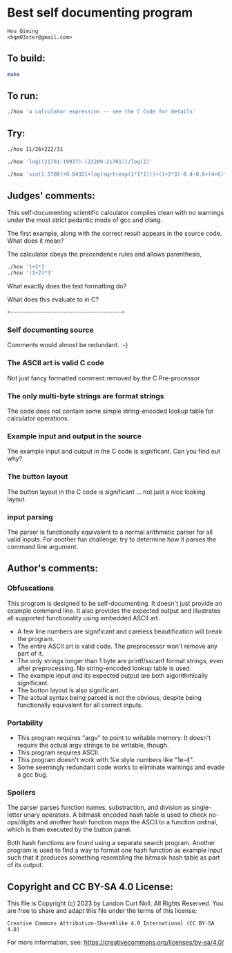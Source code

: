 # Best self documenting program

    Hou Qiming  
    <hqm03ster@gmail.com>  

## To build:

```sh
make
```

## To run:

```sh
./hou 'a calculator expression -- see the C Code for details'
```

## Try:

```sh
./hou 11/26+222/31

./hou 'log((21701-19937)-(23209-21701))/log(2)'

./hou 'sin(1.5708)+0.04321+log(sqrt(exp(1*1*1)))+(1+2*3)-0.4-0.6+(4+6)*(2-1+2*3)-tan(0.785398)+2*10/3*6*sqrt(16/2/2)*10+10000-1000'
```

## Judges' comments:

This self-documenting scientific calculator compiles clean with no
warnings under the most strict pedantic mode of gcc and clang.

The first example, along with the correct result appears in the
source code. What does it mean?

The calculator obeys the precendence rules and allows parenthesis,

```sh
./hou '1+2*3'
./hou '(1+2)*3'
```

What exactly does the text formatting do?

What does this evaluate to in C?

```c
+~~~~~~~~~~~~~~~~~~~~~~~~~~~~~~~~~~~~+
```

### Self documenting source

Comments would almost be redundant.  :-}

### The ASCII art is valid C code

Not just fancy formatted comment removed by the C Pre-processor

### The only multi-byte strings are format strings

The code does not contain some simple string-encoded lookup table for calculator operations.

### Example input and output in the source

The example input and output in the C code is significant.  Can you find out why?

### The button layout

The button layout in the C code is significant ... not just a nice looking layout.

### input parsing

The parser is functionally equivalent to a normal arithmetic parser for all valid inputs.
For another fun challenge: try to determine how it parses the command line argument.

## Author's comments:

### Obfuscations

This program is designed to be self-documenting. It doesn't just provide an
example command line. It also provides the expected output and illustrates all
supported functionality using embedded ASCII art.

- A few line numbers are significant and careless beautification will break the program.
- The entire ASCII art is valid code. The preprocessor won't remove any part of it.
- The only strings longer than 1 byte are printf/sscanf format strings, even
  after preprocessing. No string-encoded lookup table is used.
- The example input and its expected output are both algorithmically significant.
- The button layout is also significant.
- The actual syntax being parsed is not the obvious, despite being
  functionally equivalent for all correct inputs.

### Portability

- This program requires "argv" to point to writable memory. It doesn't require
  the actual argv strings to be writable, though.
- This program requires ASCII.
- This program doesn't work with %e style numbers like "1e-4".
- Some seemingly redundant code works to eliminate warnings and evade a gcc bug.

### Spoilers

The parser parses function names, substraction, and division as single-letter
unary operators. A bitmask encoded hash table is used to check no-ops/digits
and another hash function maps the ASCII to a function ordinal, which is then
executed by the button panel.

Both hash functions are found using a separate search program. Another program
is used to find a way to format one hash function as example input such that
it produces something resembling the bitmask hash table as part of its output.

## Copyright and CC BY-SA 4.0 License:

This file is Copyright (c) 2023 by Landon Curt Noll.  All Rights Reserved.
You are free to share and adapt this file under the terms of this license:

    Creative Commons Attribution-ShareAlike 4.0 International (CC BY-SA 4.0)

For more information, see: https://creativecommons.org/licenses/by-sa/4.0/
